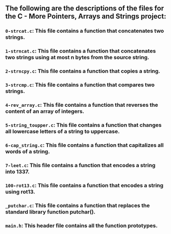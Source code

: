 ## The following are the descriptions of the files for the C - More Pointers, Arrays and Strings project:

### `0-strcat.c`: This file contains a function that concatenates two strings.

### `1-strncat.c`: This file contains a function that concatenates two strings using at most n bytes from the source string.

### `2-strncpy.c`: This file contains a function that copies a string.

### `3-strcmp.c`: This file contains a function that compares two strings.

### `4-rev_array.c`: This file contains a function that reverses the content of an array of integers.

### `5-string_toupper.c`: This file contains a function that changes all lowercase letters of a string to uppercase.

### `6-cap_string.c`: This file contains a function that capitalizes all words of a string.

### `7-leet.c`: This file contains a function that encodes a string into 1337.

### `100-rot13.c`: This file contains a function that encodes a string using rot13.

### `_putchar.c`: This file contains a function that replaces the standard library function putchar().

### `main.h`: This header file contains all the function prototypes.

